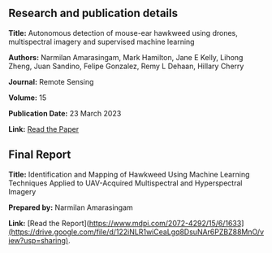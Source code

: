 ## Research and publication details

**Title:** Autonomous detection of mouse-ear hawkweed using drones, multispectral imagery and supervised machine learning

**Authors:** Narmilan Amarasingam, Mark Hamilton, Jane E Kelly, Lihong Zheng, Juan Sandino, Felipe Gonzalez, Remy L Dehaan, Hillary Cherry

**Journal:** Remote Sensing

**Volume:** 15

**Publication Date:** 23 March 2023

**Link:** [Read the Paper](https://www.mdpi.com/2072-4292/15/6/1633)


## Final Report

**Title:** Identification and Mapping of Hawkweed Using Machine Learning Techniques Applied to UAV-Acquired Multispectral and Hyperspectral Imagery

**Prepared by:** Narmilan Amarasingam

**Link:** [Read the Report](https://www.mdpi.com/2072-4292/15/6/1633](https://drive.google.com/file/d/122iNLR1wiCeaLgq8DsuNAr6PZBZ88MnO/view?usp=sharing).


